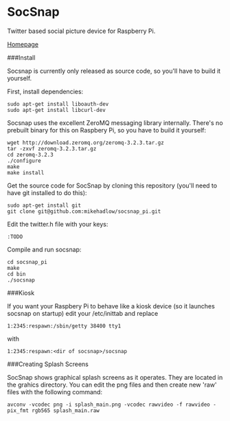 SocSnap
=======

Twitter based social picture device for Raspberry Pi.

[Homepage](http://socsnap.com)

###Install

Socsnap is currently only released as source code, so you'll have to build it yourself.

First, install dependencies:

    sudo apt-get install liboauth-dev
    sudo apt-get install libcurl-dev
    
Socsnap uses the excellent ZeroMQ messaging library internally. There's no prebuilt binary for this on Raspbery Pi, so you have to build it yourself:
    
    wget http://download.zeromq.org/zeromq-3.2.3.tar.gz
    tar -zxvf zeromq-3.2.3.tar.gz
    cd zeromq-3.2.3
    ./configure
    make
    make install

Get the source code for SocSnap by cloning this repository (you'll need to have git installed to do this):

    sudo apt-get install git
    git clone git@github.com:mikehadlow/socsnap_pi.git
    
Edit the twitter.h file with your keys:

    :TODO
    
Compile and run socsnap:

    cd socsnap_pi
    make
    cd bin
    ./socsnap
    
###Kiosk
    
If you want your Raspbery Pi to behave like a kiosk device (so it launches socsnap on startup) edit your /etc/inittab and replace

    1:2345:respawn:/sbin/getty 38400 tty1
    
with

    1:2345:respawn:<dir of socsnap>/socsnap

###Creating Splash Screens

SocSnap shows graphical splash screens as it operates. They are located in the grahics directory. You can edit the png files and then create new 'raw' files with the following command:

    avconv -vcodec png -i splash_main.png -vcodec rawvideo -f rawvideo -pix_fmt rgb565 splash_main.raw

